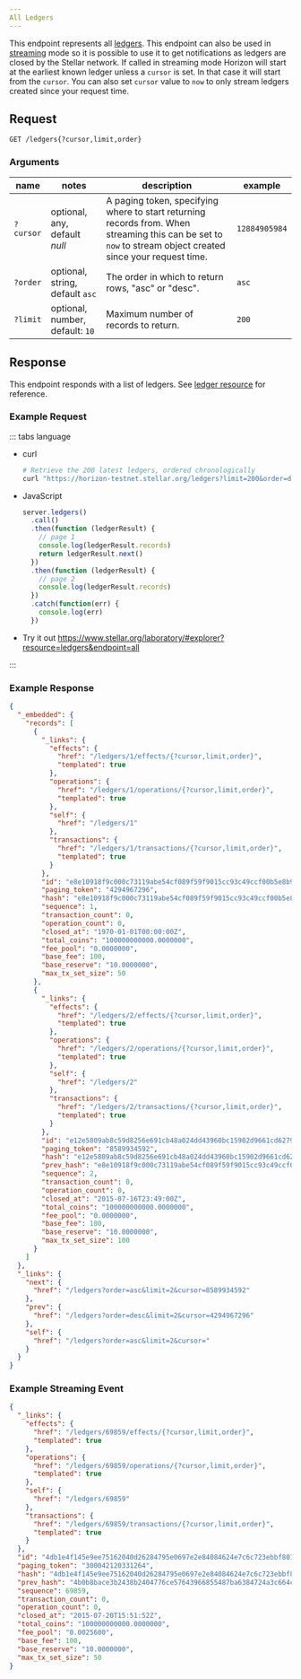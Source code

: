 ```yaml
---
All Ledgers
---
```


This endpoint represents all [ledgers](../resources/ledger.md).
This endpoint can also be used in [streaming](../responses.md#streaming) mode so it is possible to use it to get notifications as ledgers are closed by the Stellar network.
If called in streaming mode Horizon will start at the earliest known ledger unless a `cursor` is set. In that case it will start from the `cursor`. You can also set `cursor` value to `now` to only stream ledgers created since your request time.

## Request

```
GET /ledgers{?cursor,limit,order}
```

### Arguments

| name | notes | description | example |
| ---- | ----- | ----------- | ------- |
| `?cursor` | optional, any, default _null_ | A paging token, specifying where to start returning records from. When streaming this can be set to `now` to stream object created since your request time. | `12884905984` |
| `?order`  | optional, string, default `asc` | The order in which to return rows, "asc" or "desc". | `asc` |
| `?limit`  | optional, number, default: `10` | Maximum number of records to return. | `200` |



## Response

This endpoint responds with a list of ledgers.  See [ledger resource](../resources/ledger.md) for reference.


### Example Request
::: tabs language

- curl
  ```bash
  # Retrieve the 200 latest ledgers, ordered chronologically
  curl "https://horizon-testnet.stellar.org/ledgers?limit=200&order=desc"
  ```
- JavaScript
  ```js
  server.ledgers()
    .call()
    .then(function (ledgerResult) {
      // page 1
      console.log(ledgerResult.records)
      return ledgerResult.next()
    })
    .then(function (ledgerResult) {
      // page 2
      console.log(ledgerResult.records)
    })
    .catch(function(err) {
      console.log(err)
    })
  ```
- Try it out
  https://www.stellar.org/laboratory/#explorer?resource=ledgers&endpoint=all

:::
### Example Response

```json
{
  "_embedded": {
    "records": [
      {
        "_links": {
          "effects": {
            "href": "/ledgers/1/effects/{?cursor,limit,order}",
            "templated": true
          },
          "operations": {
            "href": "/ledgers/1/operations/{?cursor,limit,order}",
            "templated": true
          },
          "self": {
            "href": "/ledgers/1"
          },
          "transactions": {
            "href": "/ledgers/1/transactions/{?cursor,limit,order}",
            "templated": true
          }
        },
        "id": "e8e10918f9c000c73119abe54cf089f59f9015cc93c49ccf00b5e8b9afb6e6b1",
        "paging_token": "4294967296",
        "hash": "e8e10918f9c000c73119abe54cf089f59f9015cc93c49ccf00b5e8b9afb6e6b1",
        "sequence": 1,
        "transaction_count": 0,
        "operation_count": 0,
        "closed_at": "1970-01-01T00:00:00Z",
        "total_coins": "100000000000.0000000",
        "fee_pool": "0.0000000",
        "base_fee": 100,
        "base_reserve": "10.0000000",
        "max_tx_set_size": 50
      },
      {
        "_links": {
          "effects": {
            "href": "/ledgers/2/effects/{?cursor,limit,order}",
            "templated": true
          },
          "operations": {
            "href": "/ledgers/2/operations/{?cursor,limit,order}",
            "templated": true
          },
          "self": {
            "href": "/ledgers/2"
          },
          "transactions": {
            "href": "/ledgers/2/transactions/{?cursor,limit,order}",
            "templated": true
          }
        },
        "id": "e12e5809ab8c59d8256e691cb48a024dd43960bc15902d9661cd627962b2bc71",
        "paging_token": "8589934592",
        "hash": "e12e5809ab8c59d8256e691cb48a024dd43960bc15902d9661cd627962b2bc71",
        "prev_hash": "e8e10918f9c000c73119abe54cf089f59f9015cc93c49ccf00b5e8b9afb6e6b1",
        "sequence": 2,
        "transaction_count": 0,
        "operation_count": 0,
        "closed_at": "2015-07-16T23:49:00Z",
        "total_coins": "100000000000.0000000",
        "fee_pool": "0.0000000",
        "base_fee": 100,
        "base_reserve": "10.0000000",
        "max_tx_set_size": 100
      }
    ]
  },
  "_links": {
    "next": {
      "href": "/ledgers?order=asc&limit=2&cursor=8589934592"
    },
    "prev": {
      "href": "/ledgers?order=desc&limit=2&cursor=4294967296"
    },
    "self": {
      "href": "/ledgers?order=asc&limit=2&cursor="
    }
  }
}
```

### Example Streaming Event

```json
{
  "_links": {
    "effects": {
      "href": "/ledgers/69859/effects/{?cursor,limit,order}",
      "templated": true
    },
    "operations": {
      "href": "/ledgers/69859/operations/{?cursor,limit,order}",
      "templated": true
    },
    "self": {
      "href": "/ledgers/69859"
    },
    "transactions": {
      "href": "/ledgers/69859/transactions/{?cursor,limit,order}",
      "templated": true
    }
  },
  "id": "4db1e4f145e9ee75162040d26284795e0697e2e84084624e7c6c723ebbf80118",
  "paging_token": "300042120331264",
  "hash": "4db1e4f145e9ee75162040d26284795e0697e2e84084624e7c6c723ebbf80118",
  "prev_hash": "4b0b8bace3b2438b2404776ce57643966855487ba6384724a3c664c7aa4cd9e4",
  "sequence": 69859,
  "transaction_count": 0,
  "operation_count": 0,
  "closed_at": "2015-07-20T15:51:52Z",
  "total_coins": "100000000000.0000000",
  "fee_pool": "0.0025600",
  "base_fee": 100,
  "base_reserve": "10.0000000",
  "max_tx_set_size": 50
}
```
